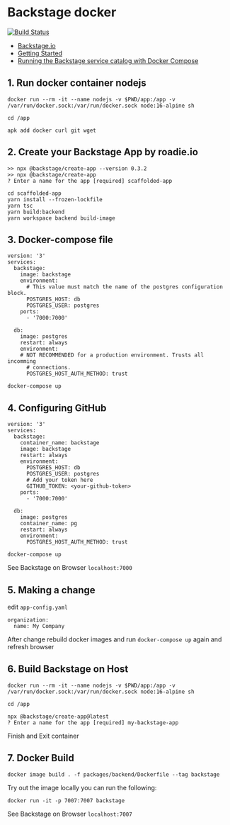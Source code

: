 # Backstage docker

[![Build Status](https://travis-ci.org/joemccann/dillinger.svg?branch=master)](https://travis-ci.org/joemccann/dillinger)

- [Backstage.io](https://backstage.io)
- [Getting Started](https://backstage.io/docs/getting-started/)
- [Running the Backstage service catalog with Docker Compose](https://roadie.io/blog/backstage-docker-service-catalog/)

## 1. Run docker container nodejs
```
docker run --rm -it --name nodejs -v $PWD/app:/app -v /var/run/docker.sock:/var/run/docker.sock node:16-alpine sh

cd /app

apk add docker curl git wget
```

## 2. Create your Backstage App by roadie.io
```
>> npx @backstage/create-app --version 0.3.2
>> npx @backstage/create-app
? Enter a name for the app [required] scaffolded-app

cd scaffolded-app
yarn install --frozen-lockfile
yarn tsc
yarn build:backend
yarn workspace backend build-image
```

## 3. Docker-compose file
```
version: '3'
services:
  backstage:
    image: backstage
    environment:
      # This value must match the name of the postgres configuration block.
      POSTGRES_HOST: db
      POSTGRES_USER: postgres
    ports:
      - '7000:7000'

  db:
    image: postgres
    restart: always
    environment:
	# NOT RECOMMENDED for a production environment. Trusts all incomming
      # connections.
      POSTGRES_HOST_AUTH_METHOD: trust
```


```
docker-compose up
```


## 4. Configuring GitHub
```
version: '3'
services:
  backstage:
    container_name: backstage
    image: backstage
    restart: always
    environment:
      POSTGRES_HOST: db
      POSTGRES_USER: postgres
      # Add your token here
      GITHUB_TOKEN: <your-github-token>
    ports:
      - '7000:7000'

  db:
    image: postgres
    container_name: pg
    restart: always
    environment:
      POSTGRES_HOST_AUTH_METHOD: trust
```

```
docker-compose up
```

See Backstage on Browser `localhost:7000`

## 5. Making a change
edit `app-config.yaml`
```
organization:
  name: My Company
```

After change rebuild docker images and run `docker-compose up` again and refresh browser


## 6. Build Backstage on Host
```
docker run --rm -it --name nodejs -v $PWD/app:/app -v /var/run/docker.sock:/var/run/docker.sock node:16-alpine sh

cd /app

npx @backstage/create-app@latest
? Enter a name for the app [required] my-backstage-app

```
Finish and Exit container

## 7. Docker Build
```
docker image build . -f packages/backend/Dockerfile --tag backstage
```

Try out the image locally you can run the following:
```
docker run -it -p 7007:7007 backstage
```

See Backstage on Browser `localhost:7007`


